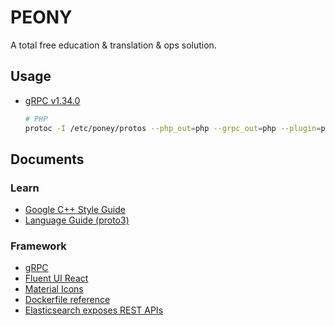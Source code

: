 # PEONY

A total free education &amp; translation &amp; ops solution.

## Usage

- [gRPC v1.34.0](https://github.com/grpc/grpc/releases/tag/v1.34.0)

    ```bash
    # PHP
    protoc -I /etc/poney/protos --php_out=php --grpc_out=php --plugin=protoc-gen-grpc=`which grpc_php_plugin` /etc/poney/protos/*.proto
    ```

## Documents

### Learn

- [Google C++ Style Guide](https://google.github.io/styleguide/cppguide.html)
- [Language Guide (proto3)](https://developers.google.com/protocol-buffers/docs/proto3)

### Framework

- [gRPC](https://grpc.io/docs/languages/cpp/quickstart/)
- [Fluent UI React](https://developer.microsoft.com/en-us/fluentui#/controls/web)
- [Material Icons](https://material-ui.com/components/material-icons/)
- [Dockerfile reference](https://docs.docker.com/engine/reference/builder/)
- [Elasticsearch exposes REST APIs](https://www.elastic.co/guide/en/elasticsearch/reference/current/rest-apis.html)
